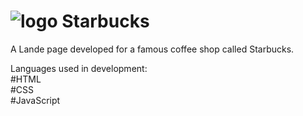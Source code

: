 # ![logo](https://user-images.githubusercontent.com/102749169/209214968-e0d5edf6-d794-471c-b899-062adf559457.png) Starbucks


A Lande page developed for a famous coffee shop called Starbucks.

Languages used in development:<br>
#HTML <br>
#CSS <br>
#JavaScript <br>

